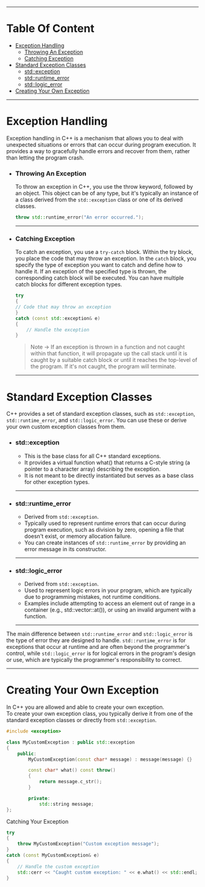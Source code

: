 
---
# Table Of Content

- [Exception Handling](https://github.com/amaitou/CPP-Modules/tree/master/Module-05#exception-handling)
	- [Throwing An Exception](https://github.com/amaitou/CPP-Modules/tree/master/Module-05#throwing-an-exception)
	- [Catching Exception](https://github.com/amaitou/CPP-Modules/tree/master/Module-05#catching-exception)
- [Standard Exception Classes](https://github.com/amaitou/CPP-Modules/tree/master/Module-05#standard-exception-classes)
	- [std::exception](https://github.com/amaitou/CPP-Modules/tree/master/Module-05#stdexception)
	- [std::runtime_error](https://github.com/amaitou/CPP-Modules/tree/master/Module-05#stdruntime_error)
	- [std::logic_error](https://github.com/amaitou/CPP-Modules/tree/master/Module-05#stdlogic_error)
- [Creating Your Own Exception](https://github.com/amaitou/CPP-Modules/tree/master/Module-05#creating-your-own-exception)
---
# Exception Handling

Exception handling in C++ is a mechanism that allows you to deal with unexpected situations or errors that can occur during program execution. It provides a way to gracefully handle errors and recover from them, rather than letting the program crash.

- ### Throwing An Exception
	To throw an exception in C++, you use the throw keyword, followed by an object. This object can be of any type, but it's typically an instance of a class derived from the `std::exception` class or one of its derived classes.

	```c++
	throw std::runtime_error("An error occurred.");
	```

	---

- ### Catching Exception

	To catch an exception, you use a `try-catch` block. Within the try block, you place the code that may throw an exception. In the `catch` block, you specify the type of exception you want to catch and define how to handle it. If an exception of the specified type is thrown, the corresponding catch block will be executed. You can have multiple catch blocks for different exception types.

	```c++
	try
	{
    // Code that may throw an exception
	}
	catch (const std::exception& e)
	{
		// Handle the exception
	}
	```

	> Note -> If an exception is thrown in a function and not caught within that function, it will propagate up the call stack until it is caught by a suitable catch block or until it reaches the top-level of the program. If it's not caught, the program will terminate.

	---

# Standard Exception Classes

C++ provides a set of standard exception classes, such as `std::exception`, `std::runtime_error`, and `std::logic_error`. You can use these or derive your own custom exception classes from them.

- ### std::exception
	- This is the base class for all C++ standard exceptions.
	- It provides a virtual function what() that returns a C-style string (a pointer to a character array) describing the exception.
	- It is not meant to be directly instantiated but serves as a base class for other exception types.

	---

- ### std::runtime_error

	- Derived from `std::exception`.
	- Typically used to represent runtime errors that can occur during program execution, such as division by zero, opening a file that doesn't exist, or memory allocation failure.
	- You can create instances of `std::runtime_error` by providing an error message in its constructor.

	---

- ### std::logic_error

	- Derived from `std::exception`.
	- Used to represent logic errors in your program, which are typically due to programming mistakes, not runtime conditions.
	- Examples include attempting to access an element out of range in a container (e.g., std::vector::at()), or using an invalid argument with a function.

	---

The main difference between `std::runtime_error` and `std::logic_error` is the type of error they are designed to handle. `std::runtime_error` is for exceptions that occur at runtime and are often beyond the programmer's control, while `std::logic_error` is for logical errors in the program's design or use, which are typically the programmer's responsibility to correct.

---

# Creating Your Own Exception

In C++ you are allowed and able to create your own exception. <br />
To create your own exception class, you typically derive it from one of the standard exception classes or directly from `std::exception`.

```c++
#include <exception>

class MyCustomException : public std::exception
{
	public:
    	MyCustomException(const char* message) : message(message) {}

    	const char* what() const throw()
		{
        	return message.c_str();
    	}

		private:
    		std::string message;
};
```
Catching Your Exception
```c++
try
{
    throw MyCustomException("Custom exception message");
}
catch (const MyCustomException& e)
{
    // Handle the custom exception
    std::cerr << "Caught custom exception: " << e.what() << std::endl;
}

```